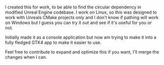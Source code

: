 I created this for work, to be able to find the circular dependency in modified Unreal
Engine codebase. I work on Linux, so this was designed to work with Unreals CMake projects
only and I don't know if pathing will work on Windows but I guess you can try it out and see
if it's useful for you or not.

Initially made it as a console application but now am trying to make it into a fully fledged
GTK4 app to make it easier to use.

Feel free to contribute to expand and optimize this if you want, I'll merge the changes when
I can.
